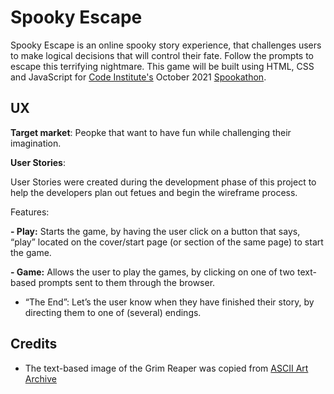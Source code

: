 # Spooky Escape

Spooky Escape is an online spooky story experience, that challenges users to make logical decisions that will control their fate. Follow the prompts to escape this terrifying nightmare. This game will be built using HTML, CSS and JavaScript for [Code Institute's](https://codeinstitute.net/) October 2021 [Spookathon](https://hackathon.codeinstitute.net/hackathon/12/).
                      
## UX

**Target market**: Peopke that want to have fun while challenging their imagination.

**User Stories**:

User Stories were created during the development phase of this project to help the developers plan out fetues and begin the wireframe process.

Features:

**- Play:** Starts the game, by having the user click on a button that says, “play” located on the cover/start page (or section of the same page) to start the game.

**- Game:** Allows the user to play the games, by clicking on one of two text-based prompts sent to them through the browser.

- “The End”: Let’s the user know when they have finished their story, by directing them to one of (several) endings.

## Credits

- The text-based image of the Grim Reaper was copied from [ASCII Art Archive](https://www.asciiart.eu/mythology/grim-reapers)
